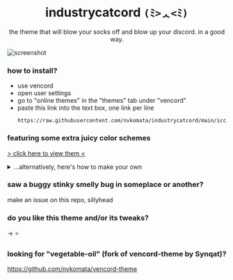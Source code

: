 <div align="center">

# industrycatcord `(ﾐ>ᆺ<ﾐ)`

the theme that will blow your socks off and blow up your discord. in a good way.

</div>

![screenshot](https://github.com/user-attachments/assets/2d5f748b-6745-41db-b299-a929b50c943e)

### how to install?

- use vencord
- open user settings
- go to "online themes" in the "themes" tab under "vencord"
- paste this link into the text box, one link per line
  ```
  https://raw.githubusercontent.com/nvkomata/industrycatcord/main/icc.theme.css
  ```

### featuring some extra juicy color schemes

[> click here to view them <](https://github.com/nvkomata/industrycatcord/tree/main/colors#welcome-to-veggie-oil-color-schemes)

<details>
<summary>...alternatively, here's how to make your own</summary>

---

to make your own, you're gonna need some stuff

1. base theme locked and loaded
2. a template, grab it [here](https://github.com/nvkomata/industrycatcord/blob/main/colors/test.css)
3. text editor (i recommend vencord quickcss for this, so you can immediately see your changes)

color schemes are 2 sets of variables inside a selector `html:root`, divided by an empty line.

variables for the dark theme are suffixed with `-dark` and light variables with `-light`. simply edit the color codes that come after them to change those theme specific colors

![screenshot of quickcss](https://github.com/user-attachments/assets/f26d2161-b042-407b-a694-b84cc44eb070)

---

</details>

### saw a buggy stinky smelly bug in someplace or another?
make an issue on this repo, sillyhead

### do you like this theme and/or its tweaks?
-> ⭐

### looking for "vegetable-oil" (fork of vencord-theme by Synqat)?
https://github.com/nvkomata/vencord-theme
